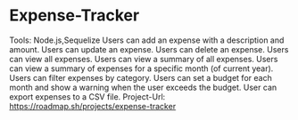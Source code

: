 # Expense-Tracker
Tools: Node.js,Sequelize
Users can add an expense with a description and amount.
Users can update an expense.
Users can delete an expense.
Users can view all expenses.
Users can view a summary of all expenses.
Users can view a summary of expenses for a specific month (of current year).
Users can filter expenses by category.
Users can set a budget for each month and show a warning when the user exceeds the budget.
User can export expenses to a CSV file.
Project-Url: https://roadmap.sh/projects/expense-tracker
